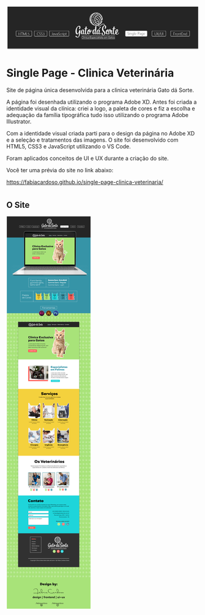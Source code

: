 <img src="/img/capa-git.PNG">

# Single Page - Clinica Veterinária
Site de página única desenvolvida para a clinica veterinária Gato dá Sorte.

A página foi desenhada utilizando o programa Adobe XD. Antes foi criada a identidade visual da clínica: criei a logo, a paleta de cores e fiz a escolha e adequação da família tipográfica tudo isso utilizando o programa Adobe Illustrator. 

Com a identidade visual criada parti para o design da página no Adobe XD e a seleção e tratamentos das imagens.
O site foi desenvolvido com HTML5, CSS3 e JavaScript utilizando o VS Code. 

Foram aplicados conceitos de UI e UX durante a criação do site. 

Você ter uma prévia do site no link abaixo:

https://fabiacardoso.github.io/single-page-clinica-veterinaria/

# 

## **O Site**

<img src="/img/o-site.png">

